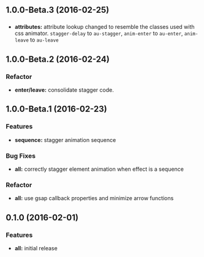 ## 1.0.0-Beta.3 (2016-02-25)

### 
* **attributes:** attribute lookup changed to resemble the classes used with css animator. `stagger-delay` to `au-stagger`, `anim-enter` to `au-enter`, `anim-leave` to `au-leave`

## 1.0.0-Beta.2 (2016-02-24)

### Refactor
* **enter/leave:** consolidate stagger code. 

## 1.0.0-Beta.1 (2016-02-23)

### Features
* **sequence:** stagger animation sequence

### Bug Fixes
* **all:** correctly stagger element animation when effect is a sequence

### Refactor
* **all:** use gsap callback properties and minimize arrow functions

## 0.1.0 (2016-02-01)

### Features
* **all:** initial release
